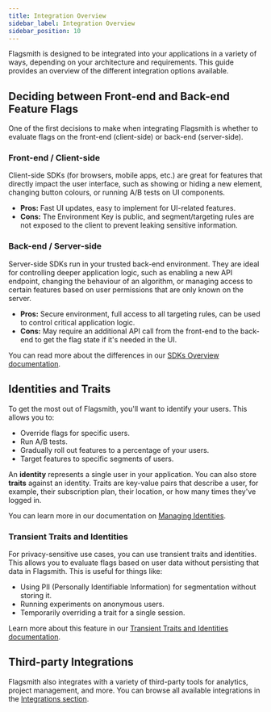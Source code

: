 ```yaml
---
title: Integration Overview
sidebar_label: Integration Overview
sidebar_position: 10
---
```


Flagsmith is designed to be integrated into your applications in a variety of ways, depending on your architecture and requirements. This guide provides an overview of the different integration options available.

## Deciding between Front-end and Back-end Feature Flags

One of the first decisions to make when integrating Flagsmith is whether to evaluate flags on the front-end (client-side) or back-end (server-side).

### Front-end / Client-side

Client-side SDKs (for browsers, mobile apps, etc.) are great for features that directly impact the user interface, such as showing or hiding a new element, changing button colours, or running A/B tests on UI components.

- **Pros:** Fast UI updates, easy to implement for UI-related features.
- **Cons:** The Environment Key is public, and segment/targeting rules are not exposed to the client to prevent leaking sensitive information.

### Back-end / Server-side

Server-side SDKs run in your trusted back-end environment. They are ideal for controlling deeper application logic, such as enabling a new API endpoint, changing the behaviour of an algorithm, or managing access to certain features based on user permissions that are only known on the server.

- **Pros:** Secure environment, full access to all targeting rules, can be used to control critical application logic.
- **Cons:** May require an additional API call from the front-end to the back-end to get the flag state if it's needed in the UI.

You can read more about the differences in our [SDKs Overview documentation](../clients).

## Identities and Traits

To get the most out of Flagsmith, you'll want to identify your users. This allows you to:

-   Override flags for specific users.
-   Run A/B tests.
-   Gradually roll out features to a percentage of your users.
-   Target features to specific segments of users.

An **identity** represents a single user in your application. You can also store **traits** against an identity. Traits are key-value pairs that describe a user, for example, their subscription plan, their location, or how many times they've logged in.

You can learn more in our documentation on [Managing Identities](../basic-features/managing-identities.md).

### Transient Traits and Identities

For privacy-sensitive use cases, you can use transient traits and identities. This allows you to evaluate flags based on user data without persisting that data in Flagsmith. This is useful for things like:

-   Using PII (Personally Identifiable Information) for segmentation without storing it.
-   Running experiments on anonymous users.
-   Temporarily overriding a trait for a single session.

Learn more about this feature in our [Transient Traits and Identities documentation](../advanced-use/transient-traits.md).

## Third-party Integrations

Flagsmith also integrates with a variety of third-party tools for analytics, project management, and more. You can browse all available integrations in the [Integrations section](../integrations). 